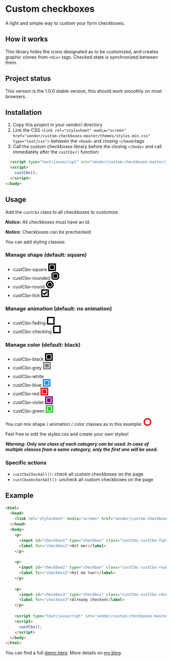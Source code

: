# Custom checkboxes

A light and simple way to custom your form checkboxes.

## How it works

This library hides the icons designated as to be customized, and creates graphic clones from `<div>` tags.
Checked state is synchronized between them.

## Project status

This version is the 1.0.0 stable version, this should work smoothly on most browsers.

## Installation

1. Copy this project in your vendor/ directory
2. Link the CSS `<link rel="stylesheet" media="screen" href="vendor/custom-checkboxes-master/themes/styles.min.css" type="text/css">` between the `<head>` and closing `</head>`tags
3. Call the custom checkboxes library before the closing `</body>` and call immediately after the `custCbx()` function:
``` html
  <script type="text/javascript" src="vendor/custom-checkboxes-master/js/customCheckboxes_1.0.min.js"></script>
  <script>
    custCbx();
  </script>
</body>
```

## Usage

Add the `custCbx` class to all checkboxes to customize.

***Notice:*** All checkboxes must have an id.

***Notice:*** Checkboxes can be prechecked.

You can add styling classes:

### Manage shape (default: square)
* custCbx-square ![custCbx-square](/example/custCbx-square.png?raw=true)
* custCbx-rounded ![custCbx-rounded](/example/custCbx-rounded.png?raw=true)
* custCbx-round ![custCbx-round](/example/custCbx-round.png?raw=true)
* custCbx-tick ![custCbx-tick](/example/custCbx-tick.png?raw=true)

### Manage animation (default: no animation)
* custCbx-fading ![custCbx-fading](/example/custCbx-fading.gif?raw=true)
* custCbx-checking ![custCbx-checking](/example/custCbx-checking.gif?raw=true)

### Manage color (default: black)
* custCbx-black ![custCbx-black](/example/custCbx-black.png?raw=true)
* custCbx-grey ![custCbx-grey](/example/custCbx-grey.png?raw=true)
* custCbx-white ![custCbx-white](/example/custCbx-white.png?raw=true)
* custCbx-blue ![custCbx-blue](/example/custCbx-blue.png?raw=true)
* custCbx-red ![custCbx-red](/example/custCbx-red.png?raw=true)
* custCbx-violet ![custCbx-violet](/example/custCbx-violet.png?raw=true)
* custCbx-green ![custCbx-green](/example/custCbx-green.png?raw=true)

You can mix shape / animation / color classes as in this example: ![custCbx-mixed-example](/example/custCbx_mixed-example.gif?raw=true)

Feel free to edit the styles.css and create your own styles!

***Warning: Only one class of each category can be used. In case of multiple classes from a same category, only the first one will be used.***

### Specific actions

* `custCbxCheckAll()`: check all custom checkboxes on the page
* `custCbxUncheckAll()`: uncheck all custom checkboxes on the page

## Example

``` html
<html>
  <head>
    <link rel="stylesheet" media="screen" href="vendor/custom-checkboxes-master/themes/styles.min.css" type="text/css" >
  </head>
  <body>
    <p>
      <input id="checkbox1" type="checkbox" class="custCbx custCbx-fading">
      <label for="checkbox1">Hit me!</label>
    </p>

    <p>
      <input id="checkbox2" type="checkbox" class="custCbx custCbx-round custCbx-red">
      <label for="checkbox2">Hit me too!</label>
    </p>

    <p>
      <input id="checkbox3" type="checkbox" class="custCbx custCbx-checking" checked>
      <label for="checkbox3">Already checked</label>
    </p>
    
    <script type="text/javascript" src="vendor/custom-checkboxes-master/js/customCheckboxes_1.0.min.js"></script>
    <script>
      custCbx();
    </script>
  </body>
</html>
```

You can find a full [demo here](https://codepen.io/alexisr/pen/VRyZrY). More details on [my blog](https://alx.design/article/14-custom-checkboxes).
